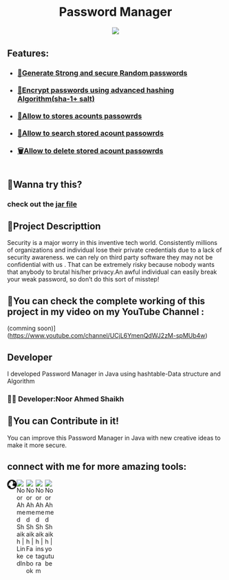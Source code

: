 <h1 align="center">Password Manager</h1>
<p align="center">
<img src = "https://images.pexels.com/photos/3868576/pexels-photo-3868576.jpeg?auto=compress&cs=tinysrgb&dpr=1&w=500">
</p>

 ## Features:
 <ul>
 <h3><li><strong><a href="https://github.com/Noor-Ahmed-12/Password-Manager/blob/748da9e2cb65fe03e5cdfc27746ad70c84746414/src/PasswordGenerator.java">🔐Generate Strong and secure Random passwords</a></strong></li><br>
<li><strong><a href="https://github.com/Noor-Ahmed-12/Password-Manager/blob/3f2fda55adc038bd96a3891b320a4a072487e729/src/passwordEncryption.java">🔑Encrypt passwords using advanced hashing Algorithm(sha-1+ salt)</a></strong></li><br>
<li><strong><a href="https://github.com/Noor-Ahmed-12/Password-Manager/blob/3f2fda55adc038bd96a3891b320a4a072487e729/src/HashtablePassword.java">📲Allow to stores acounts passowrds</a></strong></li><br>
<li><strong><a href="https://github.com/Noor-Ahmed-12/Password-Manager/blob/3f2fda55adc038bd96a3891b320a4a072487e729/src/HashtablePassword.java">🔎Allow to search stored acount passowrds</a></strong></li><br>
<li><strong><a href="https://github.com/Noor-Ahmed-12/Password-Manager/blob/3f2fda55adc038bd96a3891b320a4a072487e729/src/HashtablePassword.java">🗑Allow to delete stored acount passowrds</a></strong></li><br></h3>
 </ul>


## :small_blue_diamond:Wanna try this?
### check out the <a href="https://github.com/Noor-Ahmed-12/PasswordManager/blob/7b9f39e5f02feea53a4a1a9508f8d149d97304bc/Project%20Password%20Manager.jar">jar file</a>



 ## :page_facing_up:Project Descripttion
Security is a major worry in this inventive tech world. Consistently millions of organizations and individual lose their private credentials due to a lack of security awareness. we can rely on third party software they may not be confidential with us . That can be extremely risky because nobody wants that anybody to brutal his/her privacy.An awful individual can easily break your weak password, so don’t do this sort of misstep!


## :movie_camera:You can check the complete working of this project in my video on my YouTube Channel :
(comming soon)](https://www.youtube.com/channel/UCjL6YmenQdWJ2zM-spMUb4w)


## Developer
I developed Password Manager in Java using hashtable-Data structure and Algorithm

### 👨‍💻 Developer:Noor Ahmed Shaikh


## :small_blue_diamond:You can Contribute in it!
You can improve this Password Manager in Java with new creative ideas to make it more secure.


## connect with me for more amazing tools:
[<img align="left" alt="Noor Ahmed Shaikh | blog" width="22px" src="https://raw.githubusercontent.com/iconic/open-iconic/master/svg/globe.svg" />][website]
[<img align="left" alt="Noor Ahmed Shaikh | LinkedIn" width="22px" src="https://cdn.jsdelivr.net/npm/simple-icons@v3/icons/linkedin.svg" />][linkedin]
[<img align="left" alt="Noor Ahmed Shaikh | Facebook" width="22px" src="https://cdn.jsdelivr.net/npm/simple-icons@v3/icons/facebook.svg" />][facebook]
[<img align="left" alt="Noor Ahmed Shaikh | instagram" width="22px" src="https://cdn.jsdelivr.net/npm/simple-icons@v3/icons/instagram.svg" />][instagram]
[<img align="left" alt="Noor Ahmed Shaikh | youtube" width="22px" src="https://cdn.jsdelivr.net/npm/simple-icons@v3/icons/youtube.svg" />][youtube]<br>

[website]: https://technicalfaraz.com/author/noor_ahmed/
[instagram]: https://www.instagram.com/noor_ahmed_shykh/
[facebook]: https://web.facebook.com/profile.php?id=100010125183183/
[linkedin]: https://www.linkedin.com/in/noor-ahmed-shaikh-2989691b4/
[youtube]: https://www.youtube.com/channel/UCjL6YmenQdWJ2zM-spMUb4w
